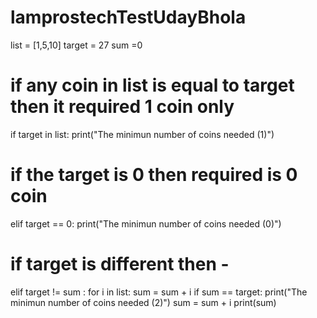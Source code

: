 # lamprostechTestUdayBhola

list = [1,5,10]
target = 27
sum =0

# if any coin in list is equal to target then it required 1 coin only
if target in list:
    print("The minimun number of coins needed (1)")
    
    
# if the target is 0 then required is 0 coin
elif target == 0:
        print("The minimun number of coins needed (0)")

# if target is different then - 
elif target != sum :
    for i in list:
        sum = sum + i
        if sum == target:
            print("The minimun number of coins needed (2)")
    sum = sum + i
    print(sum)
